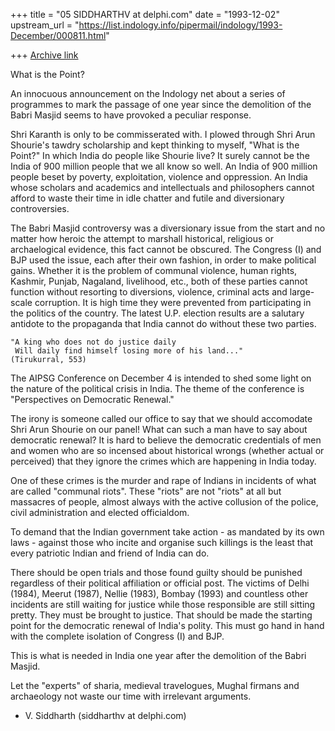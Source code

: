 +++
title = "05 SIDDHARTHV at delphi.com"
date = "1993-12-02"
upstream_url = "https://list.indology.info/pipermail/indology/1993-December/000811.html"

+++
[Archive link](https://list.indology.info/pipermail/indology/1993-December/000811.html)

What is the Point?

An innocuous announcement on the Indology net about a
series of programmes to mark the passage of one year
since the demolition of the Babri Masjid seems to have
provoked a peculiar response.

Shri Karanth is only to be commisserated with.
I plowed through Shri Arun Shourie's tawdry scholarship and
kept thinking to myself, "What is the Point?" In which India
do people like Shourie live? It surely cannot be the India of
900 million people that we all know so well. An India of 900
million people beset by poverty, exploitation, violence and
oppression. An India whose scholars and academics and
intellectuals and philosophers cannot afford to waste their time
in idle chatter and futile and diversionary controversies.

The Babri Masjid controversy was a diversionary issue from the
start and no matter how heroic the attempt to marshall historical,
religious or archaelogical evidence, this fact cannot be obscured.
The Congress (I) and BJP used the issue, each after their own
fashion, in order to make political gains. Whether it is the problem
of communal violence, human rights, Kashmir, Punjab, Nagaland,
livelihood, etc., both of these parties cannot function without
resorting to diversions, violence, criminal acts and large-scale
corruption. It is high time they were prevented from participating in
the politics of the country. The latest U.P. election results are a
salutary antidote to the propaganda that India cannot do
without these two parties.

	"A king who does not do justice daily
	 Will daily find himself losing more of his land..."
	(Tirukurral, 553)

The AIPSG Conference on December 4 is intended to shed some
 light on the nature of the political crisis in India. The theme of the
conference is "Perspectives on Democratic Renewal."

The irony is someone called our office to say that we should
accomodate Shri Arun Shourie on our panel! What can such a man
have to say about democratic renewal?  It is hard to believe the
democratic credentials of men and women who are so incensed
about historical wrongs (whether actual or  perceived) that they
ignore the crimes which are happening in India today.

One of these crimes is the murder and rape of Indians in incidents of
what are called "communal riots". These "riots" are not "riots" at all
but massacres of people, almost always with the active collusion of
the police, civil administration and elected officialdom.

To demand that the Indian government take action - as mandated
by its own laws - against those who incite and organise such killings
is the least that every patriotic Indian and friend of India can do.

There should be open trials and those found guilty should be punished
regardless of their political affiliation or official post. The victims of
Delhi (1984), Meerut (1987), Nellie (1983), Bombay (1993) and countless
other incidents are still waiting for justice while those responsible are
still sitting pretty. They must be brought to justice. That should be made
the starting point for the democratic renewal of India's polity. This must
go hand in hand with the complete isolation of Congress (I) and BJP.

This is what is needed in India one year after the demolition of the Babri
Masjid.

Let the "experts" of sharia, medieval travelogues, Mughal firmans and
archaeology not waste our time with irrelevant arguments.

- V. Siddharth
(siddharthv at delphi.com)





